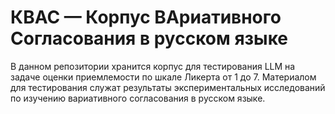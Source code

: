 # КВАС — Корпус ВАриативного Согласования в русском языке
В данном репозитории хранится корпус для тестирования LLM на задаче оценки приемлемости по шкале Ликерта от 1 до 7. Материалом для тестирования служат результаты экспериментальных исследований по изучению вариативного согласования в русском языке.
